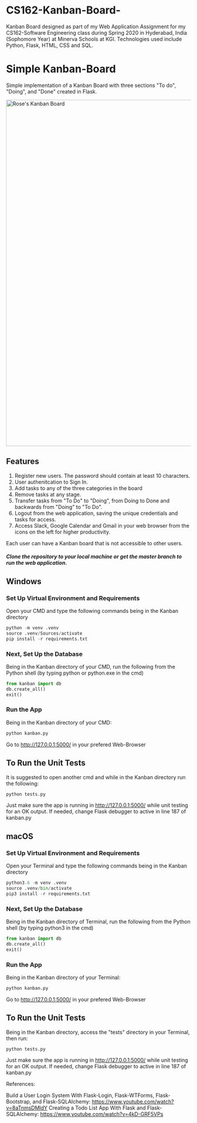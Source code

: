 # CS162-Kanban-Board-
Kanban Board designed as part of my Web Application Assignment for my CS162-Software Engineering class during Spring 2020 in Hyderabad, India (Sophomore Year) at Minerva Schools at KGI.  Technologies used include Python, Flask, HTML, CSS and SQL.

# Simple Kanban-Board

Simple implementation of a Kanban Board with three sections "To do", "Doing", and "Done" created in Flask. 

<img width="943" alt="Rose's Kanban Board" src="https://user-images.githubusercontent.com/50888490/77203345-6b482c80-6aad-11ea-8964-ae8765ef9574.png">

## Features

1. Register new users. The password should contain at least 10 characters.
2. User authenitcation to Sign In.
3. Add tasks to any of the three categories in the board
4. Remove tasks at any stage.
5. Transfer tasks from "To Do" to "Doing", from Doing to Done and backwards from "Doing" to "To Do".
6. Logout from the web application, saving the unique credentials and tasks for access.
7. Access Slack, Google Calendar and Gmail in your web browser from the icons on the left for higher productivity.


Each user can have a Kanban board that is not accessible to other users.


##### Clone the repository to your local machine or get the master branch to run the web application.


## Windows

### Set Up Virtual Environment and Requirements

Open your CMD and type the following commands being in the Kanban directory
```python
python -m venv .venv
source .venv/Sources/activate
pip install -r requirements.txt
```

### Next, Set Up the Database

Being in the Kanban directory of your CMD, run the following from the Python shell (by typing python or python.exe in the cmd)
```python
from kanban import db
db.create_all()
exit()
```
 

### Run the App 

Being in the Kanban directory of your CMD:
```python
python kanban.py
```
Go to http://127.0.0.1:5000/ in your prefered Web-Browser


## To Run the Unit Tests 
 
It is suggested to open another cmd and while in the Kanban directory run the following:

```python 
python tests.py
```

Just make sure the app is running in http://127.0.0.1:5000/ while unit testing for an OK output.
If needed, change Flask debugger to active in line 187 of kanban.py



## macOS

### Set Up Virtual Environment and Requirements

Open your Terminal and type the following commands being in the Kanban directory
```python
python3.6 -m venv .venv
source .venv/bin/activate
pip3 install -r requirements.txt
```

### Next, Set Up the Database

Being in the Kanban directory of Terminal, run the following from the Python shell (by typing python3 in the cmd)
```python
from kanban import db
db.create_all()
exit()
```
 

### Run the App 

Being in the Kanban directory of your Terminal:
```python
python kanban.py
```
Go to http://127.0.0.1:5000/ in your prefered Web-Browser


## To Run the Unit Tests 
 
Being in the Kanban directory, access the "tests" directory in your Terminal, then run:

```python 
python tests.py
```

Just make sure the app is running in http://127.0.0.1:5000/ while unit testing for an OK output.
If needed, change Flask debugger to active in line 187 of kanban.py

References:

Build a User Login System With Flask-Login, Flask-WTForms, Flask-Bootstrap, and Flask-SQLAlchemy: https://www.youtube.com/watch?v=8aTnmsDMldY
Creating a Todo List App With Flask and Flask-SQLAlchemy: https://www.youtube.com/watch?v=4kD-GRF5VPs
